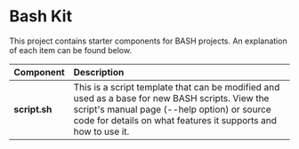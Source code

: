 # Bash Kit

This project contains starter components for BASH projects. An explanation of
each item can be found below.

|Component |Description|
|:---------|:----------|
|**script.sh**|This is a script template that can be modified and used as a base for new BASH scripts. View the script's manual page (--help option) or source code for details on what features it supports and how to use it.|
